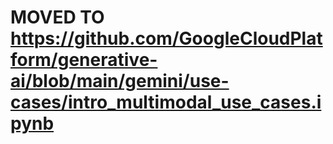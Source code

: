 # MOVED TO https://github.com/GoogleCloudPlatform/generative-ai/blob/main/gemini/use-cases/intro_multimodal_use_cases.ipynb
